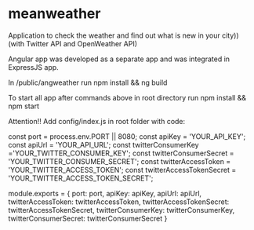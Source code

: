 # meanweather
Application to check the weather and find out what is new in your city)) (with Twitter API and OpenWeather API)

Angular app was developed as a separate app and was integrated in ExpressJS app.

In /public/angweather run npm install && ng build

To start all app after commands above 
in root directory run npm install && npm start


Attention!!
Add config/index.js in root folder with code:

const port = process.env.PORT || 8080;
const apiKey = 'YOUR_API_KEY';
const apiUrl = 'YOUR_API_URL';
const twitterConsumerKey ='YOUR_TWITTER_CONSUMER_KEY';
const twitterConsumerSecret = 'YOUR_TWITTER_CONSUMER_SECRET';
const twitterAccessToken = 'YOUR_TWITTER_ACCESS_TOKEN';
const twitterAccessTokenSecret = 'YOUR_TWITTER_ACCESS_TOKEN_SECRET';

module.exports = {
  port: port,
  apiKey: apiKey,
  apiUrl: apiUrl,
  twitterAccessToken: twitterAccessToken,
  twitterAccessTokenSecret: twitterAccessTokenSecret,
  twitterConsumerKey: twitterConsumerKey,
  twitterConsumerSecret: twitterConsumerSecret
}
